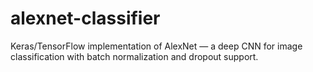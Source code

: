 # alexnet-classifier
Keras/TensorFlow implementation of AlexNet — a deep CNN for image classification with batch normalization and dropout support.
